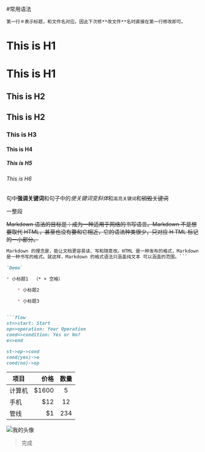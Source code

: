 #常用语法    

    
    第一行＃表示标题，和文件名对应。因此下次修**改文件**名时直接在第一行修改即可。


This is H1
==========

# This is H1

This is H2
----------

## This is H2

### This is H3

#### This is H4

##### This is H5

###### This is H6


句中**强调关键词**和句子中的*使关键词变斜体*和``高亮关键词``和~~销毁关键词~~

一整段

~~Markdown 语法的目标是：成为一种适用于网络的书写语言。Markdown 不是想要取代 HTML，甚至也没有要和它相近，它的语法种类很少，只对应 H     TML 标记的一小部分。~~

```Markdown 的构想不是要使得 HTML 文档更容易书写。在我看来， HTML 已经很容易写了。
Markdown 的理念是，能让文档更容易读、写和随意改。HTML 是一种发布的格式，Markdown 
是一种书写的格式。就这样，Markdown 的格式语法只涵盖纯文本 可以涵盖的范围。```

`Demo`

* 小标题1  （* + 空格）

    * 小标题2

    * 小标题3

   
```flow
st=>start: Start
op=>operation: Your Operation
cond=>condition: Yes or No?
e=>end

st->op->cond
cond(yes)->e
cond(no)->op
```

| 项目        | 价格   |  数量  |
| --------   | -----:  | :----:  |
| 计算机     | $1600 |   5     |
| 手机        |   $12   |   12   |
| 管线        |    $1    |  234  |

![我的头像](https://www.zybuluo.com/static/img/my_head.jpg)
>  完成

    
    
    
